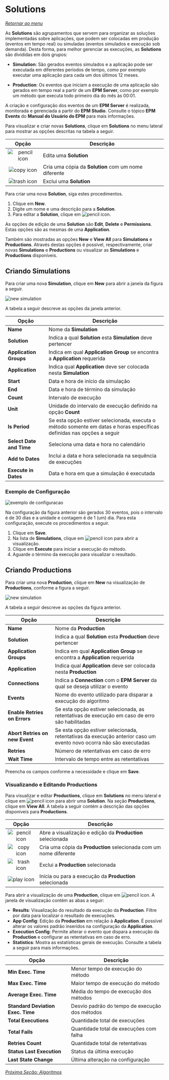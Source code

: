 # Solutions

*[Retornar ao menu](README.md)*

As **Solutions** são agrupamentos que servem para organizar as soluções implementadas sobre aplicações, que podem ser colocadas em produção (eventos em tempo real) ou simuladas (eventos simulados e execução sob demanda). Desta forma, para melhor gerenciar as execuções, as **Solutions** são divididas em dois grupos:

+ **Simulation**: São gerados eventos simulados e a aplicação pode ser executada em diferentes períodos de tempo, como por exemplo executar uma aplicação para cada um dos últimos 12 meses.

+ **Production**: Os eventos que iniciam a execução de uma aplicação são gerados em tempo real a partir de um **EPM Server**, como por exemplo um método que executa todo primeiro dia do mês às 00:01.

A criação e configuração dos eventos de um **EPM Server** é realizada, monitorada e gerenciada a partir do **EPM Studio**. Consulte o tópico **EPM Events** do **Manual do Usuário do EPM** para mais informações.

Para visualizar e criar novas **Solutions**, clique em **Solutions** no menu lateral para mostrar as opções descritas na tabela a seguir.

|Opção|Descrição|
|:---:|---|
|![pencil icon](./images/fa_pencil_icon_18.PNG "Editar")|Edita uma **Solution**|
|![copy icon](./images/fa_copy_icon_18.png "Copiar")|Cria uma cópia da **Solution** com um nome diferente|
|![trash icon](./images/fa_trash_icon_18.png "Excluir")|Exclui uma **Solution**|

Para criar uma nova **Solution**, siga estes procedimentos.

1. Clique em **New**.
2. Digite um nome e uma descrição para a **Solution**.
3. Para editar a **Solution**, clique em ![pencil icon](./images/fa_pencil_icon_18.PNG "Editar").

As opções de edição de uma **Solution** são **Edit**, **Delete** e **Permissions**. Estas opções são as mesmas de uma **Application**.

Também são mostradas as opções **New** e **View All** para **Simulations** e **Productions**. Através destas opções é possível, respectivamente, criar novas **Simulations** e **Productions** ou visualizar as **Simulations** e **Productions** disponíveis.

## Criando Simulations

Para criar uma nova **Simulation**, clique em **New** para abrir a janela da figura a seguir.

![new simulation](./images/solutions_new_simulation.png "Criação de uma nova Simulation")

A tabela a seguir descreve as opções da janela anterior.

|Opção| Descrição|
|---|---|
|**Name**|Nome da **Simulation**|
|**Solution**|Indica a qual **Solution** esta **Simulation** deve pertencer|
|**Application Groups**|Indica em qual **Application Group** se encontra a **Application** requerida|
|**Application**|Indica qual **Application** deve ser colocada nesta **Simulation**|
|**Start**|Data e hora de início da simulação|
|**End**|Data e hora de término da simulação|
|**Count**|Intervalo de execução|
|**Unit**|Unidade do intervalo de execução definido na opção **Count**|
|**Is Period**|Se esta opção estiver selecionada, executa o método somente em datas e horas específicas definidas nas opções a seguir|
|**Select Date and Time**|Seleciona uma data e hora no calendário|
|**Add to Dates**|Inclui a data e hora selecionada na sequência de execuções|
|**Execute in Dates**|Data e hora em que a simulação é executada|

### Exemplo de Configuração

 ![exemplo de configuracao](./images/solutions_simulation_example.PNG "Exemplo de configuração")

 Na configuração da figura anterior são gerados 30 eventos, pois o intervalo é de 30 dias e a unidade e contagem é de 1 (um) dia. Para esta configuração, execute os procedimentos a seguir.

1. Clique em **Save**.
2. Na lista de **Simulations**, clique em ![pencil icon](./images/fa_pencil_icon_18.PNG "Editar") para abrir a visualização.
3. Clique em **Execute** para iniciar a execução do método.
4. Aguarde o término da execução para visualizar o resultado.

## Criando Productions

Para criar uma nova **Production**, clique em **New** na visualização de **Productions**, conforme a figura a seguir.

![new simulation](./images/solutions_new_production.png "Janela de criação de Productions")

A tabela a seguir descreve as opções da figura anterior.

|Opção| Descrição|
|---|---|
|**Name**|Nome da **Production**|
|**Solution**|Indica a qual **Solution** esta **Production** deve pertencer|
|**Application Groups**|Indica em qual **Application Group** se encontra a **Application** requerida|
|**Application**|Indica qual **Application** deve ser colocada nesta **Production**|
|**Connections**|Indica a **Connection** com o **EPM Server** da qual se deseja utilizar o evento|
|**Events**|Nome do evento utilizado para disparar a execução do algoritmo|
|**Enable Retries on Errors**|Se esta opção estiver selecionada, as retentativas de execução em caso de erro são habilitadas|
|**Abort Retries on new Event**|Se esta opção estiver selecionada, retentativas da execução anterior caso um evento novo ocorra não são executadas|
|**Retries**|Número de retentativas em caso de erro|
|**Wait Time**|Intervalo de tempo entre as retentativas|

Preencha os campos conforme a necessidade e clique em **Save**.

### Visualizando e Editando Productions

Para visualizar e editar **Productions**, clique em **Solutions** no menu lateral e clique em ![pencil icon](./images/fa_pencil_icon_18.PNG "Editar") para abrir uma **Solution**. Na seção **Productions**, clique em **View All**. A tabela a seguir contém a descrição das opções disponíveis para **Productions**.

|Opção|Descrição|
|:---:|---|
|![pencil icon](./images/fa_pencil_icon_18.PNG "Editar")|Abre a visualização e edição da **Production** selecionada|
|![copy icon](./images/fa_copy_icon_18.png "Copiar")|Cria uma cópia da **Production** selecionada com um nome diferente|
|![trash icon](./images/fa_trash_icon_18.png "Excluir")|Exclui a **Production** selecionada|
|![play icon](./images/fa_play_icon_18.png "Iniciar ou Parar")|Inicia ou para a execução da **Production** selecionada|

Para abrir a visualização de uma **Production**, clique em ![pencil icon](./images/fa_pencil_icon_18.PNG "Editar"). A janela de visualização contém as abas a seguir:

+ **Results**: Visualização do resultado da execução da **Production**. Filtre por data para localizar o resultado de execuções.
+ **App Config**: Edição da **Production** em relação à **Application**. É possível alterar os valores padrão inseridos na configuração da **Application**.
+ **Execution Config**: Permite alterar o evento que dispara a execução da **Production** e configurar as retentativas em caso de erro.
+ **Statistics**: Mostra as estatísticas gerais de execução. Consulte a tabela a seguir para mais informações.

|Opção|Descrição|
|---|----|
|**Min Exec. Time**|Menor tempo de execução do método|
|**Max Exec. Time**|Maior tempo de execução do método|
|**Average Exec. Time**|Média do tempo de execução dos métodos|
|**Standard Deviation Exec. Time**|Desvio padrão do tempo de execução dos métodos|
|**Total Executions**|Quantidade total de execuções|
|**Total Fails**|Quantidade total de execuções com falha|
|**Retries Count**|Quantidade total de retentativas|
|**Status Last Execution**|Status da última execução|
|**Last State Change**|Última alteração na configuração|

*[Próxima Seção: Algoritmos](EPMProcessorAlgoritmos.md)*
